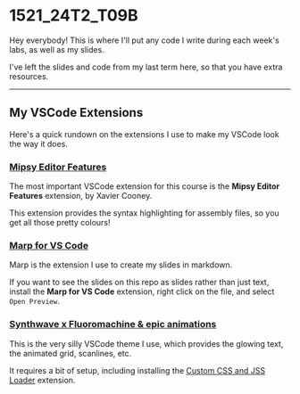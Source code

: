 # 1521_24T2_T09B
Hey everybody! This is where I'll put any code I write during each week's labs, as well as my slides.

I've left the slides and code from my last term here, so that you have extra resources.

---

## My VSCode Extensions
Here's a quick rundown on the extensions I use to make my VSCode look the way it does.

### [Mipsy Editor Features](https://marketplace.visualstudio.com/items?itemName=xavc.xavc-mipsy-features)
The most important VSCode extension for this course is the **Mipsy Editor Features** extension, by Xavier Cooney.

This extension provides the syntax highlighting for assembly files, so you get all those pretty colours!

### [Marp for VS Code](https://marketplace.visualstudio.com/items?itemName=marp-team.marp-vscode)
Marp is the extension I use to create my slides in markdown.

If you want to see the slides on this repo as slides rather than just text, install the **Marp for VS Code** extension, right click on the file, and select `Open Preview`.

### [Synthwave x Fluoromachine & epic animations](https://marketplace.visualstudio.com/items?itemName=TheCodemonkey.synthwave-x-fluoromachine-epic-animations)
This is the very silly VSCode theme I use, which provides the glowing text, the animated grid, scanlines, etc.

It requires a bit of setup, including installing the [Custom CSS and JSS Loader](https://marketplace.visualstudio.com/items?itemName=be5invis.vscode-custom-css) extension.
